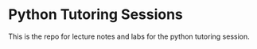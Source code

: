 # Python Tutoring Sessions
This is the repo for lecture notes and labs for the python tutoring session.
